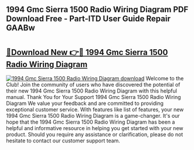 ## 1994 Gmc Sierra 1500 Radio Wiring Diagram PDF Download Free - Part-lTD User Guide Repair GAABw

# <h2><a href="http://dfl58c8.blite.top/?on=1994+Gmc+Sierra+1500+Radio+Wiring+Diagram">🔗Download New 👉🔴 1994 Gmc Sierra 1500 Radio Wiring Diagram</a></h2>

[![1994 Gmc Sierra 1500 Radio Wiring Diagram download](https://i.imgur.com/lujVjoI.png)](http://dfl58c8.blite.top/?on=1994+Gmc+Sierra+1500+Radio+Wiring+Diagram)
Welcome to the Club! Join the community of users who have discovered the potential of their new 1994 Gmc Sierra 1500 Radio Wiring Diagram with this helpful manual. Thank You for Your Support 1994 Gmc Sierra 1500 Radio Wiring Diagram We value your feedback and are committed to providing exceptional customer service. With features like list of features, your new 1994 Gmc Sierra 1500 Radio Wiring Diagram is a game-changer. It's our hope that the 1994 Gmc Sierra 1500 Radio Wiring Diagram has been a helpful and informative resource in helping you get started with your new product. Should you require any assistance or clarification, please do not hesitate to contact our customer support team.
